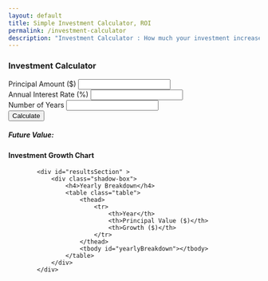 ```yaml
---
layout: default
title: Simple Investment Calculator, ROI
permalink: /investment-calculator
description: "Investment Calculator : How much your investment increases based on your contributions, timeframe, expected returns, check the investment charts and tables."
---
```

<!-- Article -->
<div class="container mt-5 " >
    <div class="row">
        <!-- Left side: Input form -->
        <div class="col-md-6">
            <div class="shadow-box">
                <h3 class="text-center">Investment Calculator</h3>
                <form id="calculatorForm">
                    <div class="mb-3">
                        <label for="principal" class="form-label">Principal Amount ($)</label>
                        <input type="number" class="form-control" id="principal" required>
                    </div>
                    <div class="mb-3">
                        <label for="rate" class="form-label">Annual Interest Rate (%)</label>
                        <input type="number" class="form-control" id="rate" step="0.1" required>
                    </div>
                    <!-- <div class="mb-3">
                        <label for="years" class="form-label">Number of Years</label>
                        <input type="number" class="form-control" id="years" max="100" required>
                    </div> -->
                    <div class="mb-3"> 
    <label for="years" class="form-label">Number of Years</label>
    <input type="number" class="form-control" id="years" max="100" required>
    <small id="error-message" style="color: red; display: none;">Age cannot be more than 100 years.</small>
</div>
                    <button type="submit" class="btn btn-primary w-100">Calculate</button>
                </form>
                <div class="mt-4">
                    <h5>Future Value:</h5>
                    <p id="result" class="lead text-primary"></p>
                </div>
            </div>
        </div>
 <!-- Right side: Chart -->
 <div  class="col-md-6">
    <div class="shadow-box">
        <h4 class="text-center">Investment Growth Chart</h4>
        <canvas id="investmentChart" width="400" height="300"></canvas>
    </div>
</div>
    </div>

 <!-- Yearly Breakdown -->
            <div id="resultsSection" >
                <div class="shadow-box">
                    <h4>Yearly Breakdown</h4>
                    <table class="table">
                        <thead>
                            <tr>
                                <th>Year</th>
                                <th>Principal Value ($)</th>
                                <th>Growth ($)</th>
                            </tr>
                        </thead>
                        <tbody id="yearlyBreakdown"></tbody>
                    </table>
                </div>
            </div>

</div>


<script src="https://cdn.jsdelivr.net/npm/@popperjs/core@2.11.6/dist/umd/popper.min.js"></script>
<script src="https://cdn.jsdelivr.net/npm/chart.js"></script>
<script src="{{ '/assets/js/investment.js' | relative_url }}"></script>
    